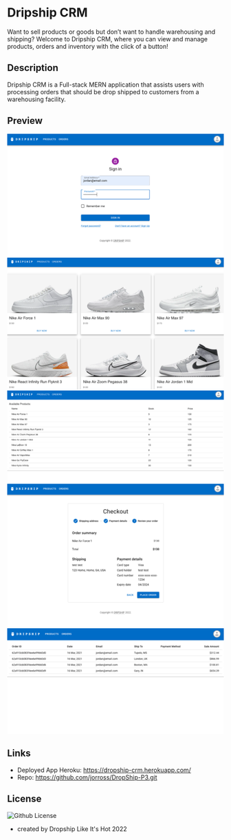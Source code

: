 # Dripship CRM
Want to sell products or goods but don’t want to handle warehousing and shipping? Welcome to Dripship CRM, where you can view and manage products, orders and inventory with the click of a button! 

## Description
Dripship CRM is a Full-stack MERN application that assists users with processing orders that should be drop shipped to customers from a warehousing facility.


## Preview 
![View1.](./client/src/assets/login.png)
![View2](./client/src/assets/home.png)
![View3](./client/src/assets/product.png)
![View4](./client/src/assets/checkout.png)
![View5](./client/src/assets/orderAdded.png)

## Links
* Deployed App Heroku: https://dropship-crm.herokuapp.com/ 
* Repo: https://github.com/jorross/DropShip-P3.git 

## License

  ![Github License](https://img.shields.io/badge/license-MIT-blue.svg)
- created by Dropship Like It's Hot 2022
